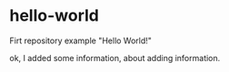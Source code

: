 hello-world
===========

Firt repository example "Hello World!"

ok, I added some information, about adding information.
